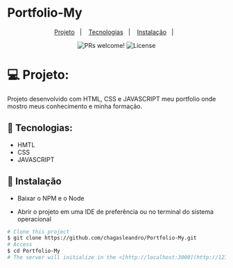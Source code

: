 # Portfolio-My
<p align="center">
  <a href="https://portfolio-my-omega.vercel.app/">Projeto</a>&nbsp;&nbsp;&nbsp;|&nbsp;&nbsp;&nbsp;
  <a href="#-tecnologias">Tecnologias</a>&nbsp;&nbsp;&nbsp;|&nbsp;&nbsp;&nbsp;
  <a href="#-instalação">Instalação</a>&nbsp;&nbsp;&nbsp;|&nbsp;&nbsp;&nbsp;
 
</p>

<p align="center">
 <img src="https://img.shields.io/static/v1?label=PRs&message=welcome&color=49AA26&labelColor=000000" alt="PRs welcome!" />

  <img alt="License" src="https://img.shields.io/static/v1?label=license&message=MIT&color=49AA26&labelColor=000000">
</p>

# 💻 Projeto:
Projeto desenvolvido com HTML, CSS e JAVASCRIPT meu portfolio onde mostro meus conhecimento e minha formação.

## 🚀 Tecnologias:
* HMTL
* CSS
* JAVASCRIPT

## 🔖 Instalação

* Baixar o NPM e o Node

* Abrir o projeto em uma IDE de preferência ou no terminal do sistema operacional
```bash
# Clone this project
$ git clone https://github.com/chagasleandro/Portfolio-My.git
# Access
$ cd Portfolio-My
# The server will initialize in the <[http://localhost:3000](http://127.0.0.1:5500/Portfolio-My/index.html#hero)>


